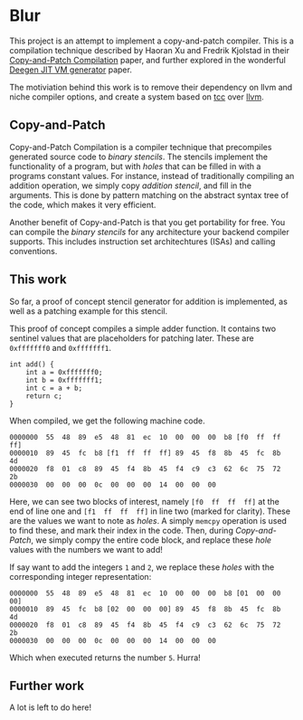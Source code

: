 # Blur
This project is an attempt to implement a copy-and-patch compiler. 
This is a compilation technique described by Haoran Xu and Fredrik Kjolstad in their [Copy-and-Patch Compilation](https://arxiv.org/abs/2011.13127) paper, 
and further explored in the wonderful [Deegen JIT VM generator](https://arxiv.org/abs/2411.11469) paper.

The motiviation behind this work is to remove their dependency on llvm and niche compiler options, and create a system based on [tcc](https://bellard.org/tcc/) over [llvm](https://llvm.org/).

## Copy-and-Patch
Copy-and-Patch Compilation is a compiler technique that precompiles generated source code to *binary stencils*. The stencils implement the functionality of a program,
but with *holes* that can be filled in with a programs constant values. 
For instance, instead of traditionally compiling an addition operation, we simply copy *addition stencil*, and fill in the arguments.
This is done by pattern matching on the abstract syntax tree of the code, which makes it very efficient.

Another benefit of Copy-and-Patch is that you get portability for free. You can compile the *binary stencils* for any architecture your backend compiler supports. 
This includes instruction set architechtures (ISAs) and calling conventions. 

## This work
So far, a proof of concept stencil generator for addition is implemented, as well as a patching example for this stencil. 

This proof of concept compiles a simple adder function. It contains two sentinel values that are placeholders for patching later. These are `0xfffffff0` and `0xfffffff1`.
```
int add() {
    int a = 0xfffffff0;
    int b = 0xfffffff1;
    int c = a + b;
    return c;
}
```
When compiled, we get the following machine code.
```
0000000  55  48  89  e5  48  81  ec  10  00  00  00  b8 [f0  ff  ff  ff]
0000010  89  45  fc  b8 [f1  ff  ff  ff] 89  45  f8  8b  45  fc  8b  4d
0000020  f8  01  c8  89  45  f4  8b  45  f4  c9  c3  62  6c  75  72  2b
0000030  00  00  00  0c  00  00  00  14  00  00  00
```
Here, we can see two blocks of interest, namely `[f0  ff  ff  ff]` at the end of line one and `[f1  ff  ff  ff]` in line two (marked for clarity). 
These are the values we want to note as *holes*. A simply `memcpy` operation is used to find these, and mark their index in the code.
Then, during *Copy-and-Patch*, we simply compy the entire code block, and replace these *hole* values with the numbers we want to add!


If say want to add the integers `1` and `2`, we replace these *holes* with the corresponding integer representation:
```
0000000  55  48  89  e5  48  81  ec  10  00  00  00  b8 [01  00  00  00]
0000010  89  45  fc  b8 [02  00  00  00] 89  45  f8  8b  45  fc  8b  4d
0000020  f8  01  c8  89  45  f4  8b  45  f4  c9  c3  62  6c  75  72  2b
0000030  00  00  00  0c  00  00  00  14  00  00  00
```

Which when executed returns the number `5`. Hurra!

## Further work
A lot is left to do here!
